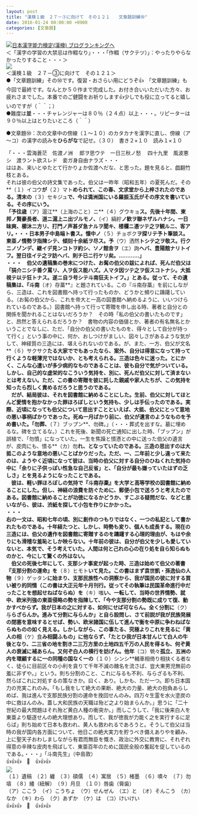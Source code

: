 ```yaml
---
layout: post
title: "漢検１級　２７－③に向けて　その１２１　　文章題訓練㊿"
date: 2016-01-24 00:00:00 +0900
categories: [文章題]
---
```


[![](/syuusyuu9701/assets/images/漢検１級-２７－③に向けて-その１２１-文章題訓練㊿-br_c_3028_1.gif)](http://blog.with2.net/link.php?1659096:3028 "日本漢字能力検定(漢検) ブログランキングへ")[日本漢字能力検定(漢検) ブログランキングへ](http://blog.with2.net/link.php?1659096:3028)  
＜「漢字の学習の大禁忌は作輟なり」・・・「作輟（サクテツ）」：やったりやらなかったりすること・・・＞  
![](/syuusyuu9701/assets/images/漢検１級-２７－③に向けて-その１２１-文章題訓練㊿-005abe4e1587b770ba7fd2331866b31a.png)  
＜漢検１級　２７－③に向けて　その１２１＞  
●「文章題訓練」その㊿です。復習・おさらい用にどうぞ👍　「文章題訓練」も今回で最終です。なんとか５０作まで完成した。お付き合いいただいた方々、お疲れさまでした。本番でのご健闘をお祈りします👍少しでも役に立ってると嬉しいのですが（＾＾；）  
●難度は**並**・・・チャレンジャーは８０％（２４点）以上・・・。リピーターは９０％以上はとりたいところ（＾＾）  
  
●文章題㊿：次の文章中の傍線（１～１０）のカタカナを漢字に直し、傍線（ア～コ）の漢字の読みを**ひらがな**で記せ。（３０）　書き２×１０　読み１×１０  
  
「・・・雲海蒼茫　佐渡ノ洲　 郎ヲ思ウテ　一日三秋ノ愁　 四十九里　風波悪シ　渡ラント欲スレド　妾ガ身自由ナラズ・・・  
ははあ、来いとゆたとて行かりょか佐渡へだな、と思った。題を見ると、戯翻竹枝とある。  
それは彼の伯父の詩文集であった。伯父は一昨年（昭和五年）の夏死んだ。その**（１）イコウ**が**（２）マト**められて、この春、文求堂から上梓されたのである。清末の**（３）セキジュ**で、今は満洲国にいる羅振玉氏がその序文を書いている。その序にいう。  
「予往歳**（ア）滬江**（上海のこと）ニ**（４）グウキョ**ス。先後十年間、東邦ノ賢豪長者、道ニ滬上ニ出ヅルモノ、**（イ）縞紵**ノ歓ヲ聯ネザルハナシ。一日昧爽、櫛沐ニ方リ、打門ノ声甚ダ急ナルヲ聞キ、楼欄ニ憑ツテ之ヲ観ルニ、客アリ。・・・日本男子中島端ト書ス。懐中ノ**（５）チョボク**ヲ探リテ予ト筆談ス。東亜ノ情勢ヲ指陳シテ、傾刻十余紙ヲ尽ス。予**（ウ）洒然**トシテ之ヲ敬ス。行クニノゾンデ、継イデ見ンコトヲ約シ、ソノ館舎ヲ**（エ）詢**ヘバ、豊陽館ナリトイフ。翌日往イテ之ヲ訪ヘバ、則チ已ニ行ケリ矣。…………」  
・・・　伯父の遺稿集の巻末につけた、お髯の伯父の跋によれば、死んだ伯父は「狷介ニシテ善ク罵リ、人ヲ仮ス能ハズ。人マタ因ツテ之ヲ仮スコトナシ。大抵視テ以テ狂トナス。遂ニ自ラ号シテ斗南狂夫トイフ。」とある。従って、その遺稿集は、『斗南**（オ）存藁**』と題されている。この『斗南存藁』を前にしながら、三造は、これを図書館へ持って行ったものか、どうかと頻りに躊躇している。（お髯の伯父から、これを帝大と一高の図書館へ納めるように、いいつけられているのである。）図書館へ持って行って寄贈を申し出る時、著者と自分との関係を聞かれることはないだろうか？　その時「私の伯父の書いたものです」と、昂然と答えられるだろうか？　書物の内容の価値とか、著者の有名無名とかいうことでなしに、ただ、「自分の伯父の書いたものを、得々として自分が持って行く」という事の中に、何か、おしつけがましい、図々しさがあるような気がして、神経質の三造には、堪えられないのである。が、また、一方、伯父が文名**（６）サクサク**たる大家ででもあったなら、案外、自分は得意になって持って行くような軽薄児ではないか、とも考えられる。三造は色々に迷った。とにかく、こんな心遣いが多少病的なものであることは、彼も自分で気がついている。しかし、自己的な虚栄的なこういう気持を、別に、死んだ伯父に対して済まないとは考えない。ただ、この書の寄贈を彼に託した親戚や家人たちが、この気持を知ったら烈しく責めるだろうと思うのである。  
　だが、結局彼は、それを図書館に納めることにした。生前、伯父に対してほとんど愛情を抱かなかった罪ほろぼしという気持も、少しは手伝ったのである。実際、近頃になっても伯父について思出すことといえば、大抵、伯父にとって意地の悪い事柄ばかりであった。死ぬ一月ばかり前に、伯父が遺言のようなものを予め書いた。「勿葬、**（７）ブップン**、勿碑。」（・・・葬式を出すな。墓に埋めるな。碑を立てるな。）これを死後、新聞の死亡通知に出した時、「ブップン」が誤植で、「勿憤」になっていた。一生を焦躁と憤懣との中に送った伯父の遺言が、皮肉にも、憤る**（カ）勿**れ、となっていたのである。三造の思出すのは大抵このような意地の悪いことばかりだった。ただ、一、二年前と少し違って来たのは、ようやく近頃になって彼は、当時の伯父に対する自分のひねくれた気持の中に「余りに子供っぽい性急な自己反省」と、「自分が最も嫌っていたはずの乏しさ」とを見るようになったことである。  
　彼は、軽い罪ほろぼしの気持で『斗南存稾』を大学と高等学校の図書館に納めることにした。但し、神経の浪費を防ぐために、郵便小包で送ろうと考えたのである。図書館に納めることが功徳になるかどうか、すこぶる疑問だな、などと思いながら、彼は、渋紙を探して小包を作りにかかった。  
・・・  
右の一文は、昭和七年の頃、別に創作のつもりではなく、一つの私記として書かれたものである。十年経たつと、しかし、時勢も変り、個人も成長する。現在の三造には、伯父の遺作を図書館に寄贈するのを躊躇する心理的理由が、もはや余りにも滑稽な羞恥としか映らない。十年前の彼は、自分が伯父を少しも愛していないと、本気で、そう考えていた。人間は何と己れの心の在り処を自ら知らぬものかと、今にして驚くの外はない。  
　伯父の死後七年にして、支那シナ事変が起った時、三造は始めて伯父の著書『支那分割の運命』を**（８）ヒモト**いて見た。この書はまず袁世凱・孫逸仙の人物**（９）ゲッタン**に始まり、支那民族性への洞察から、我が国民の彼に対する買い被り的同情（この書は大正元年十月刊行。従ってその執筆は民国革命進行中だったことを想起せねばならぬ）を**（キ）嗤**い、一転して、当時の世界情勢、就中、欧米列強の東亜侵略の勢を指陳して、「今や支那分割の勢既に成りて復、動かすべからず。我が日本の之に対する、如何にせば可ならん。全く分割に**（ク）与**らざらんか。進みて分割に与らんか」と自ら設問し、さて前説が我が民族発展の閉塞を意味するとせば、勢い、欧米諸国に伍して進んで衡を中原に争わねばならぬものの如く見える。しかしながら、この事たる、究極よりこれを見るに「黄人の相**（ケ）食**み相闘ふもの」に他ならず、「たとひ我が日本甘んじて白人の牛後となり、二三省の地を割き二三万方里の土地四五千万の人民を得るも、何ぞ黄人の衰滅に補あらん。又何ぞ白人の横行を妨げん。他年**（コ）煢々**孤立、五洲の内を環顧するに一の同種の国なく一の**（１０）シンシ**輔車相倚り相扶くる者なく、徒らに目前区々の小利を貪りて千年不滅の醜名を流さば、豈大東男児無前の羞に非ずや。」という。則ち分割のこと、これに与るも不利、与らざるも不利、然らばこれに対処するの策なきか。曰く、あり。しかも、ただ一つ。即ち日本国力の充実これのみ。「もし我をして絶大の果断、絶大の力量、絶大の抱負あらしめば、我は進んで支那民族分割の運命を挽回せんのみ。四万々生霊を水火塗炭の中に救はんのみ。蓋し大和民族の天職は殆ど之より始まらんか。」思うに「二十世紀の最大問題はそれ殆ど黄白人種の衝突か。」而しこうして、「我に後来白人を東亜より駆逐せんの絶大理想あり。而して、我が徳我が力能く之を実行するに足らば」則ち始めて日本も救われ、黄人も救われるであろうと。そうして伯父は当時の我が国内各方面について、他日この絶大実力を貯うべき備えありやを顧み、上に聖天子おわしましながら有君而無臣を慨き、政治に外交に教育に、それぞれ得意の辛辣な皮肉を飛ばして、東亜百年のために国民全般の奮起を促しているのである。・・・」「斗南先生」（中島敦）  
👍👍👍　🙊　👍👍👍  
![](/syuusyuu9701/assets/images/漢検１級-２７－③に向けて-その１２１-文章題訓練㊿-2690d39c4ecb762492d6044d4bb2132c.png)  
（１）遺稿　（２）纏　（３）碩儒　（４）寓居　（５）楮墨　（６）嘖々　（７）勿墳　（８）繙（紐解）　（９）月旦　（１０）唇歯（脣歯）  
（ア）ここう　（イ）こうちょ　（ウ）せんぜん　（エ）と　（オ）そんこう　（カ）なか　（キ）わら　（ク）あずか　（ケ）は　（コ）けいけい  
👍👍👍　🙊　👍👍👍  